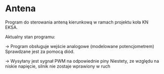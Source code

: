 Antena
======

Program do sterowania anteną kierunkową w ramach projektu koła KN EKSA.

Aktualny stan programu:

-> Program obsługuje wejście analogowe (modelowane potencjometrem)
   Sprawdzane jest za pomocą diód.

-> Wysyłany jest sygnał PWM na odpowiednie piny
   Niestety, ze względu na niskie napięcie, silnik nie zostaje wprawiony w ruch
